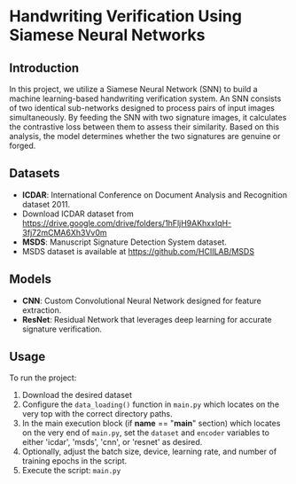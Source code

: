 # Handwriting Verification Using Siamese Neural Networks

## Introduction
In this project, we utilize a Siamese Neural Network (SNN) to build a machine learning-based handwriting verification system. An SNN consists of two identical sub-networks designed to process pairs of input images simultaneously. By feeding the SNN with two signature images, it calculates the contrastive loss between them to assess their similarity. Based on this analysis, the model determines whether the two signatures are genuine or forged.

## Datasets
- **ICDAR**: International Conference on Document Analysis and Recognition dataset 2011.
- Download ICDAR dataset from https://drive.google.com/drive/folders/1hFljH9AKhxxIqH-3fj72mCMA6Xh3Vv0m
- **MSDS**: Manuscript Signature Detection System dataset.
- MSDS dataset is available at https://github.com/HCIILAB/MSDS

## Models
- **CNN**: Custom Convolutional Neural Network designed for feature extraction.
- **ResNet**: Residual Network that leverages deep learning for accurate signature verification.

## Usage

To run the project:

1. Download the desired dataset
2. Configure the `data_loading()` function in `main.py` which locates on the very top with the correct directory paths.
3. In the main execution block (if __name__ == "__main__" section) which locates on the very end of `main.py`, set the `dataset` and `encoder` variables to either 'icdar', 'msds', 'cnn', or 'resnet' as desired.
4. Optionally, adjust the batch size, device, learning rate, and number of training epochs in the script.
5. Execute the script: `main.py`
